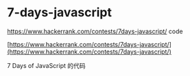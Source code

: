 # 7-days-javascript
https://www.hackerrank.com/contests/7days-javascript/ code

[https://www.hackerrank.com/contests/7days-javascript/](https://www.hackerrank.com/contests/7days-javascript/)

7 Days of JavaScript 的代码
